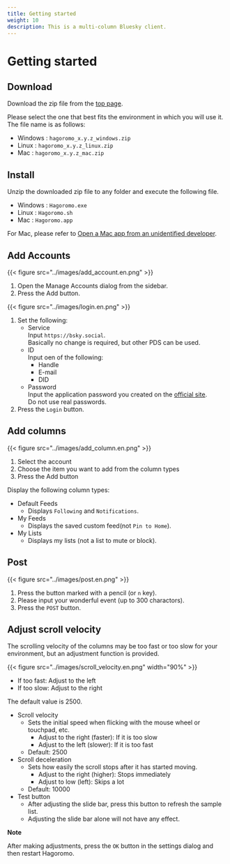 ```yaml
---
title: Getting started
weight: 10
description: This is a multi-column Bluesky client.
---
```


# Getting started

## Download

Download the zip file from the [top page](/).

Please select the one that best fits the environment in which you will use it. The file name is as follows:

- Windows : `hagoromo_x.y.z_windows.zip`
- Linux : `hagoromo_x.y.z_linux.zip`
- Mac : `hagoromo_x.y.z_mac.zip`

## Install

Unzip the downloaded zip file to any folder and execute the following file.

- Windows : `Hagoromo.exe`
- Linux : `Hagoromo.sh`
- Mac : `Hagoromo.app`

For Mac, please refer to [Open a Mac app from an unidentified developer](https://support.apple.com/guide/mac-help/open-a-mac-app-from-an-unidentified-developer-mh40616/mac).

## Add Accounts

{{< figure src="../images/add_account.en.png" >}}

1. Open the Manage Accounts dialog from the sidebar.
2. Press the Add button.

{{< figure src="../images/login.en.png" >}}

1. Set the following:
   - Service  
     Input `https://bsky.social`.  
     Basically no change is required, but other PDS can be used.
   - ID  
     Input oen of the following:
     - Handle
     - E-mail
     - DID
   - Password  
     Input the application password you created on the [official site](https://bsky.app/settings/app-passwords).  
     Do not use real passwords.
2. Press the `Login` button.

## Add columns

{{< figure src="../images/add_column.en.png" >}}

1. Select the account
2. Choose the item you want to add from the column types
3. Press the Add button

Display the following column types:

- Default Feeds
  - Displays `Following` and `Notifications`.
- My Feeds
  - Displays the saved custom feed(not `Pin to Home`).
- My Lists
  - Displays my lists (not a list to mute or block).

## Post

{{< figure src="../images/post.en.png" >}}

1. Press the button marked with a pencil (or `n` key).
2. Please input your wonderful event (up to 300 charactors).
3. Press the `POST` button.

## Adjust scroll velocity

The scrolling velocity of the columns may be too fast or too slow for your environment, but an adjustment function is provided.

{{< figure src="../images/scroll_velocity.en.png" width="90%" >}}

- If too fast: Adjust to the left
- If too slow: Adjust to the right

The default value is 2500.

- Scroll velocity
  - Sets the initial speed when flicking with the mouse wheel or touchpad, etc.
    - Adjust to the right (faster): If it is too slow
    - Adjust to the left (slower): If it is too fast
  - Default: 2500
- Scroll deceleration
  - Sets how easily the scroll stops after it has started moving.
    - Adjust to the right (higher): Stops immediately
    - Adjust to low (left): Skips a lot
  - Default: 10000
- Test button
  - After adjusting the slide bar, press this button to refresh the sample list.
  - Adjusting the slide bar alone will not have any effect.

**Note**

After making adjustments, press the `OK` button in the settings dialog and then restart Hagoromo.
